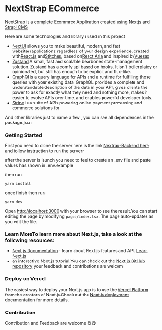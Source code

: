 # NextStrap ECommerce

NextStrap is a complete Ecommrce Application created using [Nextjs](https://nextjs.org/)
and [Strapi CMS](https://strapi.io/)

Here are some technologies and library i used in this project

- [NextUI](http://nextui.org/) allows you to make beautiful, modern, and fast websites/applications regardless of your
  design experience, created with[React.js](https://reactjs.org/) and[Stitches](https://stitches.dev/), based
  on[React Aria](https://react-spectrum.adobe.com/react-aria/index.html) and inspired by[Vuesax](https://vuesax.com/)
- [Zustand](https://github.com/pmndrs/zustand)   A small, fast and scalable bearbones state-management solution. Zustand
  has a comfy api based on hooks. It isn't boilerplatey or opinionated, but still has enough to be explicit and
  flux-like.
- [GraphQl](https://graphql.org/) is a query language for APIs and a runtime for fulfilling those queries with your
  existing data. GraphQL provides a complete and understandable description of the data in your API, gives clients the
  power to ask for exactly what they need and nothing more, makes it easier to evolve APIs over time, and enables
  powerful developer tools.
- [Stripe](https://stripe.com/) is a suite of APIs powering online payment processing and commerce solutions for

And other libraries just to name a few , you can see all dependences in the package.json

### Getting Started

First you need to clone the server here is the
link [Nextrap-Backend here](https://github.com/alexandre-dev29/nextstrap-back) and follow instruction to run the serverr

after the server is launch you need to feel to create an .env file and paste values has shown in .env.example

then run

```bash
yarn install
```

once finish then run

```bash
yarn dev
```

Open [http://localhost:3000](http://localhost:3000) with your browser to see the result.You can start editing the page
by modifying `pages/index.tsx`. The page auto-updates as you edit the file.

### Learn MoreTo learn more about Next.js, take a look at the following resources:

- [Next.js Documentation](https://nextjs.org/docs) - learn about Next.js features and
  API. [Learn Next.js](https://nextjs.org/learn)
- an interactive Next.js tutorial.You can check out the [Next.js GitHub repository](https://github.com/vercel/next.js/)
  your feedback and contributions are welcom

### Deploy on Vercel

The easiest way to deploy your Next.js app is to use
the [Vercel Platform](https://vercel.com/new?utm_medium=default-template&filter=next.js&utm_source=create-next-app&utm_campaign=create-next-app-readme)
from the creators of Next.js.Check out the [Next.js deployment](https://nextjs.org/docs/deployment) documentation for
more details.

### Contribution

Contribution and Feedback are welcome 😋😋